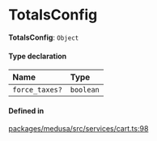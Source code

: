 # TotalsConfig

 **TotalsConfig**: `Object`

#### Type declaration

| Name | Type |
| :------ | :------ |
| `force_taxes?` | `boolean` |

#### Defined in

[packages/medusa/src/services/cart.ts:98](https://github.com/medusajs/medusa/blob/3d9f5ae63/packages/medusa/src/services/cart.ts#L98)
